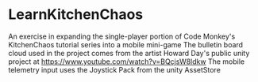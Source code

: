 # LearnKitchenChaos
 An exercise in expanding the single-player portion of Code Monkey's KitchenChaos tutorial series into a mobile mini-game
The bulletin board cloud used in the project comes from the artist Howard Day's public unity project at https://www.youtube.com/watch?v=BQcjsW8ldkw
The mobile telemetry input uses the Joystick Pack from the unity AssetStore
